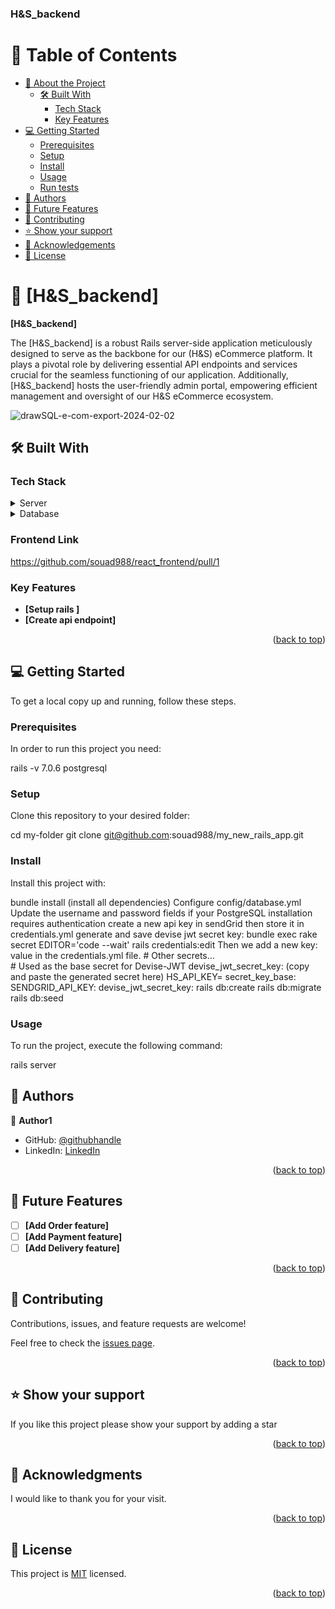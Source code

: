 
<a name="readme-top"></a>

  <h3><b>H&S_backend</b></h3>

</div>

<!-- TABLE OF CONTENTS -->

# 📗 Table of Contents

- [📖 About the Project](#about-project)
  - [🛠 Built With](#built-with)
    - [Tech Stack](#tech-stack)
    - [Key Features](#key-features)
- [💻 Getting Started](#getting-started)
  - [Prerequisites](#prerequisites)
  - [Setup](#setup)
  - [Install](#install)
  - [Usage](#usage)
  - [Run tests](#run-tests)
- [👥 Authors](#authors)
- [🔭 Future Features](#future-features)
- [🤝 Contributing](#contributing)
- [⭐️ Show your support](#support)
- [🙏 Acknowledgements](#acknowledgements)
- [📝 License](#license)

<!-- PROJECT DESCRIPTION -->

# 📖 [H&S_backend] <a name="about-project"></a>

**[H&S_backend]**

The [H&S_backend] is a robust Rails server-side application meticulously designed to serve as the backbone for our (H&S) eCommerce platform. It plays a pivotal role by delivering essential API endpoints and services crucial for the seamless functioning of our application. Additionally, [H&S_backend] hosts the user-friendly admin portal, empowering efficient management and oversight of our H&S eCommerce ecosystem.

![drawSQL-e-com-export-2024-02-02](https://github.com/souad988/h-s_backend/assets/59707859/8a09668f-6d51-44d7-b22c-4d6c8a9f9f26)

## 🛠 Built With <a name="built-with"></a>

### Tech Stack <a name="tech-stack"></a>

<details>
  <summary>Server</summary>
  <ul>
    <li><a href="https://rails.com/">Rails</a></li>
  </ul>
</details>

<details>
<summary>Database</summary>
  <ul>
    <li><a href="https://www.postgresql.org/">PostgreSQL</a></li>
  </ul>
</details>

### Frontend Link
  https://github.com/souad988/react_frontend/pull/1
<!-- Features -->

### Key Features <a name="key-features"></a>

- **[Setup rails ]**
- **[Create api endpoint]**

<p align="right">(<a href="#readme-top">back to top</a>)</p>

<!-- GETTING STARTED -->

## 💻 Getting Started <a name="getting-started"></a>

To get a local copy up and running, follow these steps.

### Prerequisites

In order to run this project you need:

  rails -v 7.0.6
  postgresql

### Setup

Clone this repository to your desired folder:

  cd my-folder
  git clone git@github.com:souad988/my_new_rails_app.git


### Install

Install this project with:

  bundle install (install all dependencies)
  Configure config/database.yml Update the username and password fields if your PostgreSQL installation requires authentication
  create a new api key in sendGrid then store it in credentials.yml
  generate and save devise jwt secret key: 
  bundle exec rake secret
  EDITOR='code --wait' rails credentials:edit
  Then we add a new key: value in the credentials.yml file.
    # Other secrets...  
    # Used as the base secret for Devise-JWT 
    devise_jwt_secret_key: (copy and paste the generated secret here)
    HS_API_KEY=<key from sendGrid>
    secret_key_base: 
    SENDGRID_API_KEY: 
    devise_jwt_secret_key: 
  rails db:create
  rails db:migrate
  rails db:seed

### Usage

To run the project, execute the following command:

  rails server


<!-- AUTHORS -->

## 👥 Authors <a name="authors"></a>

👤 **Author1**

- GitHub: [@githubhandle](https://github.com/souad988)
- LinkedIn: [LinkedIn](https://www.linkedin.com/in/souad-el-mansouri/)

<p align="right">(<a href="#readme-top">back to top</a>)</p>

<!-- FUTURE FEATURES -->

## 🔭 Future Features <a name="future-features"></a>

- [ ] **[Add Order feature]**
- [ ] **[Add Payment feature]**
- [ ] **[Add Delivery feature]**
      
<p align="right">(<a href="#readme-top">back to top</a>)</p>

<!-- CONTRIBUTING -->

## 🤝 Contributing <a name="contributing"></a>

Contributions, issues, and feature requests are welcome!

Feel free to check the [issues page](../../issues/).

<p align="right">(<a href="#readme-top">back to top</a>)</p>

<!-- SUPPORT -->

## ⭐️ Show your support <a name="support"></a>

If you like this project please show your support by adding a star 

<p align="right">(<a href="#readme-top">back to top</a>)</p>

<!-- ACKNOWLEDGEMENTS -->

## 🙏 Acknowledgments <a name="acknowledgements"></a>

I would like to thank you for your visit. 

<p align="right">(<a href="#readme-top">back to top</a>)</p>

<!-- LICENSE -->

## 📝 License <a name="license"></a>

This project is [MIT](./LICENSE) licensed.

<p align="right">(<a href="#readme-top">back to top</a>)</p>

